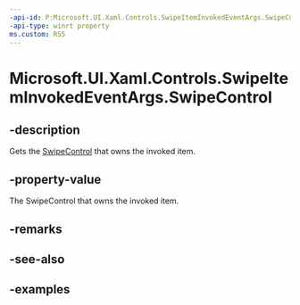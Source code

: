 ```yaml
---
-api-id: P:Microsoft.UI.Xaml.Controls.SwipeItemInvokedEventArgs.SwipeControl
-api-type: winrt property
ms.custom: RS5
---
```

<!-- Property syntax.
public SwipeControl SwipeControl { get; }
-->

# Microsoft.UI.Xaml.Controls.SwipeItemInvokedEventArgs.SwipeControl


## -description

Gets the [SwipeControl](swipecontrol.md) that owns the invoked item.


## -property-value

The SwipeControl that owns the invoked item.


## -remarks


## -see-also


## -examples



